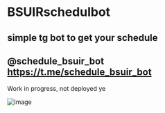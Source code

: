 # BSUIRschedulbot
simple tg bot to get your schedule
-------------------------------
@schedule_bsuir_bot
https://t.me/schedule_bsuir_bot
-------------------------------

Work in progress, not deployed ye

![image](https://user-images.githubusercontent.com/71739328/192776106-79abae95-837b-464f-be5d-fc5721f3b7c6.png)
